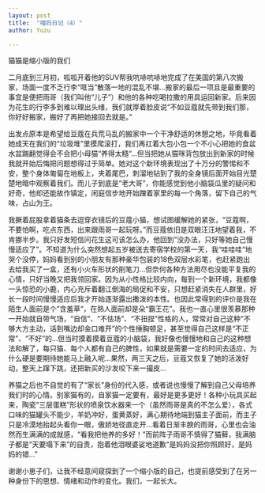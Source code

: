 ```yaml
---
layout: post
title:  "喵妈日记（4）"
author: Yuzu

---
```

猫猫是缩小版的我们

二月底到三月初，呱呱开着他的SUV帮我吭哧吭哧地完成了在美国的第八次搬家，场面一度不乏行李“哐当”散落一地的混乱不堪…搬家的最后一项且是最重要的事宜是便把雨哥（我们叫他“儿子”）和他的各种吃喝拉撒的用具运回新家。后来因为花生的行李多到难以理出头绪，我们就厚着脸皮说“不如豆蔻就先带到我们那，你好好搬家，搬好了再把她接回去就是。”

出发点原本是希望给豆蔻在兵荒马乱的搬家中一个干净舒适的休憩之地，毕竟看着她成天在我们的“垃圾堆”里摸爬滚打，我们再扛着大包小包一个不小心把她的食盆水盆踹翻觉得会不会把小母猫“养得太糙“…但当把她从猫咪背包放出到新家的时候我就开始后悔把问题想得过于简单。她对这个新环境表现出了十万分的警惕和不安，整个身体匍匐在地板上，夹着尾巴，刺溜地钻到了我的全身镜后面开始目光楚楚地暗中观察着我们。而儿子到底是“老大哥”，你能感觉到他小脑袋瓜里的疑问和好奇，他却还能故作镇定，闲庭信步地开始蹭着家里的每一个角落，留下自己的气味，占山为王。

我撅着屁股拿着猫条去逗穿衣镜后的豆蔻小猫，想试图缓解她的紧张，“豆蔻啊，不要怕啊，吃点东西，出来跟雨哥一起玩呀。”而豆蔻依旧是双眼汪汪地望着我，不肯挪半步。我只好发短信问花生这可该怎么办，他回到“没办法，只好等她自己慢慢适应了”。不知道为什么突然想起五岁被送去寄宿学校的第一天，我“哇哇哇“地哭个没停，妈妈看到别的小朋友有那种豪华包装的18色双层水彩笔，也赶紧跑出去给我买了一盒，还有小火车形状的削笔刀…但奈何各种方法用尽也没能平复我的心情，只好当晚又把我领回家。因为从小性格比较内向，每到一个新环境，我都像一头惊恐的小鹿，内心充斥着翻江倒海的局促和不安，只想赶紧消失在人群里，好长一段时间慢慢适应后我才开始逐渐露出撒泼的本性。也因此常得到的评价是我在陌生人面前是个”含羞草“，在熟人面前却是朵“霸王花”。我也一直心里很羡慕那种一开始就自带气场，“自信”、“不怯场”、“不扭捏”性格的人，常常对自己这种“不够大方主动，话到嘴边却金口难开”的个性捶胸顿足，甚至觉得自己这样是“不正常”、“不好”的…但当时摸着摸着豆蔻的小脑袋，我好像也慢慢地和自己的这种想法和解了，每只猫、每个人都有自己的脾性，如果就是需要一定的时间去适应，为什么硬是要期待她能马上融入呢…果然，两三天之后，豆蔻又恢复了她的活泼好动，整天上蹿下跳，还把新买的沙发咬下来一撮皮…

养猫之后也不自觉的有了“家长”身份的代入感，或者说也慢慢了解到自己父母培养我们时的心情。别家猫有的，自家猫一定要有，最好是更多更好！各种小玩具买起来，陶瓷“三层蛋糕”形状的喷泉饮水器来一个（虽然雨哥是真的不怎么爱），各式口味的猫罐头不能少，羊奶冲好，蛋黄蒸好，满心期待地端到猫主子面前，而主子只是冷漠地抬起头看你一眼，傲娇地径直走开…看着日渐丰腴的雨哥，心里也会油然而生满满的成就感，“看我把他养的多好！”而前阵子雨哥不慎得了猫藓，我满脑子都是“天要塌下来”的自责，抱着他泪眼婆娑地道歉“是妈妈没把你照顾好，是妈妈的错…”

谢谢小崽子们，让我不经意间窥探到了一个缩小版的自己，也提前感受到了在另一种身份下的思想、情绪和动作的变化。我们，一起长大。
